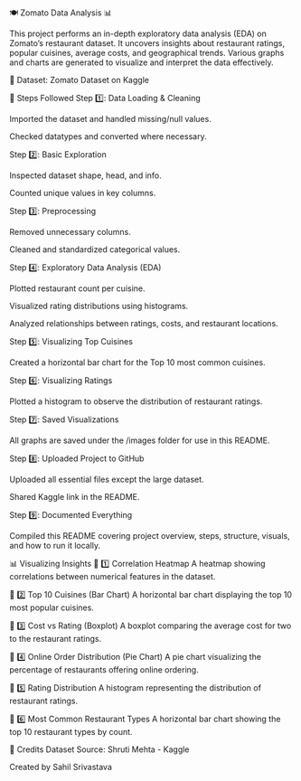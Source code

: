 🍽️ Zomato Data Analysis 📊

This project performs an in-depth exploratory data analysis (EDA) on Zomato’s restaurant dataset. It uncovers insights about restaurant ratings, popular cuisines, average costs, and geographical trends. Various graphs and charts are generated to visualize and interpret the data effectively.

📂 Dataset: Zomato Dataset on Kaggle

🚀 Steps Followed
Step 1️⃣: Data Loading & Cleaning

Imported the dataset and handled missing/null values.

Checked datatypes and converted where necessary.

Step 2️⃣: Basic Exploration

Inspected dataset shape, head, and info.

Counted unique values in key columns.

Step 3️⃣: Preprocessing

Removed unnecessary columns.

Cleaned and standardized categorical values.

Step 4️⃣: Exploratory Data Analysis (EDA)

Plotted restaurant count per cuisine.

Visualized rating distributions using histograms.

Analyzed relationships between ratings, costs, and restaurant locations.

Step 5️⃣: Visualizing Top Cuisines

Created a horizontal bar chart for the Top 10 most common cuisines.

Step 6️⃣: Visualizing Ratings

Plotted a histogram to observe the distribution of restaurant ratings.

Step 7️⃣: Saved Visualizations

All graphs are saved under the /images folder for use in this README.

Step 8️⃣: Uploaded Project to GitHub

Uploaded all essential files except the large dataset.

Shared Kaggle link in the README.

Step 9️⃣: Documented Everything

Compiled this README covering project overview, steps, structure, visuals, and how to run it locally.


📊 Visualizing Insights
📌 1️⃣ Correlation Heatmap
A heatmap showing correlations between numerical features in the dataset.


📌 2️⃣ Top 10 Cuisines (Bar Chart)
A horizontal bar chart displaying the top 10 most popular cuisines.



📌 3️⃣ Cost vs Rating (Boxplot)
A boxplot comparing the average cost for two to the restaurant ratings.


📌 4️⃣ Online Order Distribution (Pie Chart)
A pie chart visualizing the percentage of restaurants offering online ordering.


📌 5️⃣ Rating Distribution
A histogram representing the distribution of restaurant ratings.


📌 6️⃣ Most Common Restaurant Types
A horizontal bar chart showing the top 10 restaurant types by count.


📣 Credits
Dataset Source: Shruti Mehta - Kaggle

Created by Sahil Srivastava
